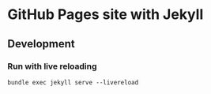 # GitHub Pages site with Jekyll

## Development

### Run with live reloading

```
bundle exec jekyll serve --livereload
```